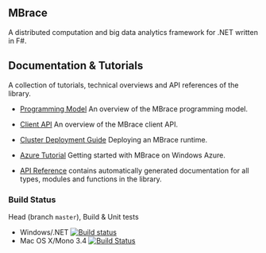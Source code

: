 ## MBrace

A distributed computation and big data analytics framework for .NET written in F#.

## Documentation & Tutorials

A collection of tutorials, technical overviews and API references of the library.

  * [Programming Model](http://nessos.github.io/MBrace/programming-model.html) An overview of the MBrace programming model.

  * [Client API](http://nessos.github.io/MBrace/client-api.html) An overview of the MBrace client API.

  * [Cluster Deployment Guide](http://nessos.github.io/MBrace/runtime-deployment.html) Deploying an MBrace runtime.
  
  * [Azure Tutorial](http://nessos.github.io/MBrace/azure-tutorial.html) Getting started with MBrace on Windows Azure.

  * [API Reference](http://nessos.github.io/MBrace/reference/index.html) contains automatically generated documentation for all types, modules
    and functions in the library.

### Build Status

Head (branch `master`), Build & Unit tests

* Windows/.NET [![Build status](https://ci.appveyor.com/api/projects/status/n567sx3mmbstl5q9/branch/master)](https://ci.appveyor.com/project/nessos/mbrace/branch/master)
* Mac OS X/Mono 3.4 [![Build Status](https://travis-ci.org/nessos/MBrace.png?branch=master)](https://travis-ci.org/nessos/MBrace/branches)
